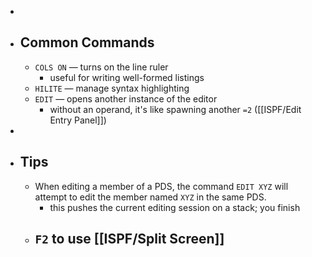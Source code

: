 -
- ## Common Commands
	- `COLS ON` — turns on the line ruler
		- useful for writing well-formed listings
	- `HILITE` — manage syntax highlighting
	- `EDIT` — opens another instance of the editor
		- without an operand, it's like spawning another `=2` ([[ISPF/Edit Entry Panel]])
-
- ## Tips
	- When editing a member of a PDS, the command `EDIT XYZ` will attempt to edit the member named `XYZ` in the same PDS.
		- this pushes the current editing session on a stack; you finish
	- `F2` to use [[ISPF/Split Screen]]
		-